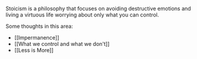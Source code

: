 Stoicism is a philosophy that focuses on avoiding destructive emotions and living a virtuous life worrying about only what you can control.

Some thoughts in this area:

- [[Impermanence]]
- [[What we control and what we don't]]
- [[Less is More]]
